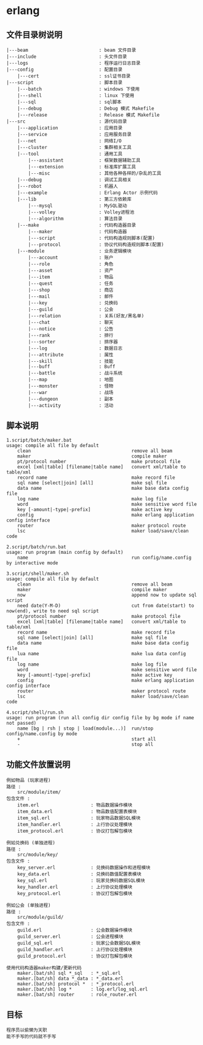 # erlang

##  **文件目录树说明**
    |---beam                          : beam 文件目录  
    |---include                       : 头文件目录
    |---logs                          : 程序运行日志目录
    |---config                        : 配置目录  
        |---cert                      : ssl证书目录  
    |---script                        : 脚本目录  
        |---batch                     : windows 下使用
        |---shell                     : linux 下使用
        |---sql                       : sql脚本
        |---debug                     : Debug 模式 Makefile
        |---release                   : Release 模式 Makefile
    |---src                           : 源代码目录
        |---application               : 应用目录
        |---service                   : 应用服务目录
        |---net                       : 网络I/O
        |---cluster                   : 集群相关工具  
        |---tool                      : 通用工具  
            |---assistant             : 框架数据辅助工具
            |---extension             : 标准库扩展工具
            |---misc                  : 其他各种各样的/杂乱的工具
        |---debug                     : 调试工具相关  
        |---robot                     : 机器人  
        |---example                   : Erlang Actor 示例代码
        |---lib                       : 第三方依赖库  
            |---mysql                 : MySQL驱动  
            |---volley                : Volley进程池
            |---algorithm             : 算法目录
        |---make                      : 代码构造器目录  
            |---maker                 : 代码构造器  
            |---script                : 代码构造规则脚本(配置)  
            |---protocol              : 协议代码构造规则脚本(配置)
        |---module                    : 业务逻辑模块  
            |---account               : 账户  
            |---role                  : 角色
            |---asset                 : 资产
            |---item                  : 物品  
            |---quest                 : 任务  
            |---shop                  : 商店  
            |---mail                  : 邮件  
            |---key                   : 兑换码  
            |---guild                 : 公会  
            |---relation              : 关系(好友/黑名单)
            |---chat                  : 聊天  
            |---notice                : 公告  
            |---rank                  : 排行  
            |---sorter                : 排序器  
            |---log                   : 数据日志  
            |---attribute             : 属性  
            |---skill                 : 技能  
            |---buff                  : Buff  
            |---battle                : 战斗系统  
            |---map                   : 地图
            |---monster               : 怪物
            |---war                   : 战场  
            |---dungeon               : 副本  
            |---activity              : 活动

##  **脚本说明**
    1.script/batch/maker.bat
    usage: compile all file by default  
        clean                                     remove all beam  
        maker                                     compile maker  
        pt/protocol number                        make protocol file
        excel [xml|table] [filename|table name]   convert xml/table to table/xml  
        record name                               make record file  
        sql name [select|join] [all]              make sql file  
        data name                                 make base data config file  
        log name                                  make log file  
        word                                      make sensitive word file  
        key [-amount|-type|-prefix]               make active key  
        config                                    make erlang application config interface
        router                                    maker protocol route
        lsc                                       maker load/save/clean code

    2.script/batch/run.bat
    usage: run program (main config by default)  
        name                                      run config/name.config by interactive mode

    3.script/shell/maker.sh
    usage: compile all file by default
        clean                                     remove all beam  
        maker                                     compile maker  
        now                                       append now to update sql script  
        need date(Y-M-D)                          cut from date(start) to now(end), write to need sql script  
        pt/protocol number                        make protocol file
        excel [xml|table] [filename|table name]   convert xml/table to table/xml  
        record name                               make record file  
        sql name [select|join] [all]              make sql file  
        data name                                 make base data config file  
        lua name                                  make lua data config file  
        log name                                  make log file  
        word                                      make sensitive word file  
        key [-amount|-type|-prefix]               make active key  
        config                                    make erlang application config interface
        router                                    maker protocol route
        lsc                                       maker load/save/clean code

    4.script/shell/run.sh
    usage: run program (run all config dir config file by bg mode if name not passed)
        name [bg | rsh | stop | load(module...)]  run/stop config/name.config by mode
        +                                         start all
        -                                         stop all

##  **功能文件放置说明**
    例如物品 (玩家进程)  
    路径 :
        src/module/item/  
    包含文件 :
        item.erl                   : 物品数据操作模块  
        item_data.erl              : 物品数值配置表模块  
        item_sql.erl               : 玩家物品数据SQL模块  
        item_handler.erl           : 上行协议处理模块
        item_protocol.erl          : 协议打包解包模块  

    例如兑换码 (单独进程)
    路径 :
        src/module/key/
    包含文件 :
        key_server.erl             : 兑换码数据操作和进程模块  
        key_data.erl               : 兑换码数值配置表模块  
        key_sql.erl                : 玩家兑换码数据SQL模块  
        key_handler.erl            : 上行协议处理模块
        key_protocol.erl           : 协议打包解包模块  

    例如公会 (单独进程)  
    路径 :  
        src/module/guild/
    包含文件 :
        guild.erl                  : 公会数据操作模块
        guild_server.erl           : 公会进程模块  
        guild_sql.erl              : 玩家公会数据SQL模块  
        guild_handler.erl          : 上行协议处理模块
        guild_protocol.erl         : 协议打包解包模块  

    使用代码构造器maker构建/更新代码
        maker.[bat/sh] sql *_sql   : *_sql.erl  
        maker.[bat/sh] data *_data : *_data.erl  
        maker.[bat/sh] protocol *  : *_protocol.erl  
        maker.[bat/sh] log *       : log.erl/log_sql.erl
        maker.[bat/sh] router      : role_router.erl

##  目标
    程序员以偷懒为天职
    能不手写的代码就不手写
